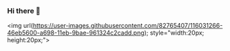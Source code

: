 ### Hi there 👋

<a><img url(https://user-images.githubusercontent.com/82765407/116031266-46eb5600-a698-11eb-9bae-961324c2cadd.png);
style="width:20px; height:20px;"></a>


<!--
**suzyhwang/suzyhwang** is a ✨ _special_ ✨ repository because its `README.md` (this file) appears on your GitHub profile.

Here are some ideas to get you started:

- 🔭 I’m currently working on ...
- 🌱 I’m currently learning ...
- 👯 I’m looking to collaborate on ...
- 🤔 I’m looking for help with ...
- 💬 Ask me about ...
- 📫 How to reach me: ...
- 😄 Pronouns: ...
- ⚡ Fun fact: ...
-->

